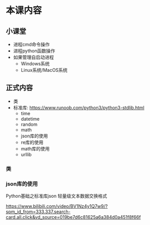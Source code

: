 # 本课内容

## 小课堂

- 进程cmd命令操作
- 进程python函数操作
- 如果管理自启动进程
    - Windows系统
    - Linux系统/MacOS系统

## 正式内容

- 类
- 标准库: https://www.runoob.com/python3/python3-stdlib.html
    - time
    - datetime
    - random
    - math
    - json库的使用
    - re库的使用
    - math库的使用
    - urllib

### 类



### json库的使用

Python基础之标准库json 轻量级文本数据交换格式

https://www.bilibili.com/video/BV1Nz4y1Q7w9/?spm_id_from=333.337.search-card.all.click&vd_source=019be7d6c81625a6a384d0a451f8f66f
